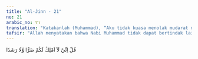 ```yaml
---
title: "Al-Jinn - 21"
no: 21
arabic_no: ٢١
translation: "Katakanlah (Muhammad), “Aku tidak kuasa menolak mudarat maupun mendatangkan kebaikan kepadamu.” "
tafsir: "Allah menyatakan bahwa Nabi Muhammad tidak dapat bertindak lain dalam persoalan tersebut, tidak sanggup memberi petunjuk, dan mendatangkan kebahagiaan atau kebajikan bagi mereka. Allah memerintahkan Nabi saw untuk menyampaikan kepada orang-orang kafir bahwa ia tidak dapat memberi suatu kemudaratan kepada mereka, baik dalam urusan agama maupun urusan dunia, dan tidak dapat pula memberi manfaat kepada mereka. Hanya Allah yang dapat berbuat demikian seluruhnya. Allah memiliki segala sesuatu dan Dialah yang Mahakuasa atas segala sesuatu. \n\nNabi Muhammad juga diperintahkan untuk bertawakal kepada Allah karena Dialah yang akan memberi pahala atas tindakannya yang baik. Dia pulalah yang akan memberi balasan kepada orang-orang kafir atas tindakan-tindakan buruk yang mereka lakukan. Hal ini berarti pula bahwa Nabi saw tidak akan meninggalkan dakwah walaupun orang-orang kafir terus menentang."
---
```

قُلْ اِنِّيْ لَآ اَمْلِكُ لَكُمْ ضَرًّا وَّلَا رَشَدًا 